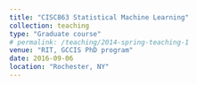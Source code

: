```yaml
---
title: "CISC863 Statistical Machine Learning"
collection: teaching
type: "Graduate course"
# permalink: /teaching/2014-spring-teaching-1
venue: "RIT, GCCIS PhD program"
date: 2016-09-06
location: "Rochester, NY"
---
```

